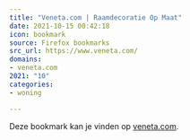 ```yaml
---
title: "Veneta.com | Raamdecoratie Op Maat"
date: 2021-10-15 00:42:18
icon: bookmark
source: Firefox bookmarks
src_url: https://www.veneta.com/
domains:
- veneta.com
2021: "10"
categories:
- woning

---
```

Deze bookmark kan je vinden op [veneta.com](https://www.veneta.com/).
